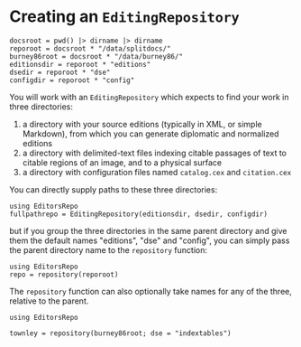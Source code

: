 # Creating an `EditingRepository`

```@setup sample1
docsroot = pwd() |> dirname |> dirname
reporoot = docsroot * "/data/splitdocs/"
burney86root = docsroot * "/data/burney86/"
editionsdir = reporoot * "editions"
dsedir = reporoot * "dse"
configdir = reporoot * "config"
```


You will work with an `EditingRepository` which expects to find your work in three directories:

1. a directory with your source editions (typically in XML, or simple Markdown), from which you can generate diplomatic and normalized editions
2. a directory with delimited-text files indexing citable passages of text to citable regions of an image, and to a physical surface
3. a directory with configuration files named `catalog.cex` and `citation.cex`

You can directly supply paths to these three directories:

```@example sample1
using EditorsRepo
fullpathrepo = EditingRepository(editionsdir, dsedir, configdir)
```



but if you group the three directories in the same parent directory and give them the default names "editions", "dse" and "config", you can simply pass the parent directory name to the `repository` function:

```@example sample1
using EditorsRepo
repo = repository(reporoot)
```

The `repository` function can also optionally take names for any of the three, relative to the parent.

```@example sample1
using EditorsRepo

townley = repository(burney86root; dse = "indextables")
```
